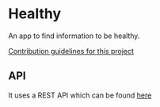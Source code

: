 # Healthy

An app to find information to be healthy.

[Contribution guidelines for this project](CONTRIBUTING.md)

## API

It uses a REST API which can be found [here](https://github.com/Neplex/healthy-api)

